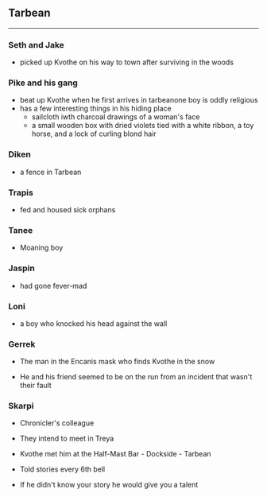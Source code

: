 ## Tarbean

---

### Seth and Jake

* picked up Kvothe on his way to town after surviving in the woods

### Pike and his gang

* beat up Kvothe when he first arrives in tarbeanone boy is oddly religious
* has a few interesting things in his hiding place
  * sailcloth iwth charcoal drawings of a woman's face
  * a small wooden box with dried violets tied with a white ribbon, a toy horse, and a lock of curling blond hair


### Diken

* a fence in Tarbean

### Trapis

* fed and housed sick orphans

### **Tanee**

* Moaning boy

### Jaspin

* had gone fever-mad

### Loni

* a boy who knocked his head against the wall

### Gerrek

* The man in the Encanis mask who finds Kvothe in the snow

* He and his friend seemed to be on the run from an incident that wasn't their fault


### Skarpi

* Chronicler's colleague

* They intend to meet in Treya

* Kvothe met him at the Half-Mast Bar - Dockside - Tarbean

* Told stories every 6th bell

* If he didn't know your story he would give you a talent

